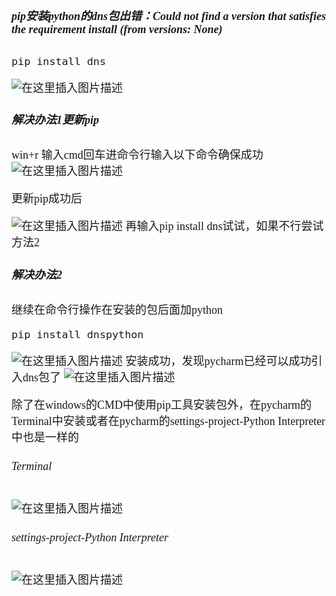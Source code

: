 <font size = 4 face = "黑体">

##### pip安装python的dns包出错：Could not find a version that satisfies the requirement install (from versions: None) 

	pip install dns
![在这里插入图片描述](https://img-blog.csdnimg.cn/20201224211718594.png?x-oss-process=image/watermark,type_ZmFuZ3poZW5naGVpdGk,shadow_10,text_aHR0cHM6Ly9ibG9nLmNzZG4ubmV0L3FxXzQzODA4NzAw,size_16,color_FFFFFF,t_70)

##### 解决办法1更新pip

win+r 输入cmd回车进命令行输入以下命令确保成功
![在这里插入图片描述](https://img-blog.csdnimg.cn/2020122421194558.png?x-oss-process=image/watermark,type_ZmFuZ3poZW5naGVpdGk,shadow_10,text_aHR0cHM6Ly9ibG9nLmNzZG4ubmV0L3FxXzQzODA4NzAw,size_16,color_FFFFFF,t_70)

更新pip成功后

![在这里插入图片描述](https://img-blog.csdnimg.cn/20201224212041117.png?x-oss-process=image/watermark,type_ZmFuZ3poZW5naGVpdGk,shadow_10,text_aHR0cHM6Ly9ibG9nLmNzZG4ubmV0L3FxXzQzODA4NzAw,size_16,color_FFFFFF,t_70)
再输入pip install dns试试，如果不行尝试方法2

##### 解决办法2
继续在命令行操作在安装的包后面加python

	pip install dnspython
![在这里插入图片描述](https://img-blog.csdnimg.cn/2020122421205870.png?x-oss-process=image/watermark,type_ZmFuZ3poZW5naGVpdGk,shadow_10,text_aHR0cHM6Ly9ibG9nLmNzZG4ubmV0L3FxXzQzODA4NzAw,size_16,color_FFFFFF,t_70)
安装成功，发现pycharm已经可以成功引入dns包了
![在这里插入图片描述](https://img-blog.csdnimg.cn/2020122421241238.png)



除了在windows的CMD中使用pip工具安装包外，在pycharm的Terminal中安装或者在pycharm的settings-project-Python Interpreter中也是一样的

###### Terminal


![在这里插入图片描述](https://img-blog.csdnimg.cn/20210127111947229.png?x-oss-process=image/watermark,type_ZmFuZ3poZW5naGVpdGk,shadow_10,text_aHR0cHM6Ly9ibG9nLmNzZG4ubmV0L3FxXzQzODA4NzAw,size_16,color_FFFFFF,t_70)

###### settings-project-Python Interpreter

![在这里插入图片描述](https://img-blog.csdnimg.cn/20210127112021514.png?x-oss-process=image/watermark,type_ZmFuZ3poZW5naGVpdGk,shadow_10,text_aHR0cHM6Ly9ibG9nLmNzZG4ubmV0L3FxXzQzODA4NzAw,size_16,color_FFFFFF,t_70)


</font>